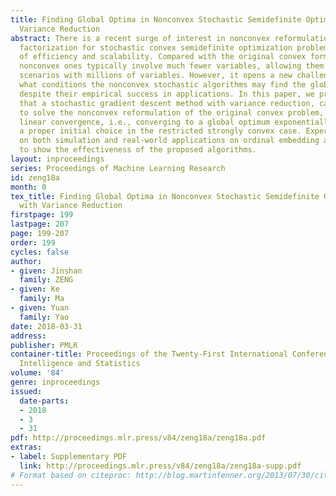 ```yaml
---
title: Finding Global Optima in Nonconvex Stochastic Semidefinite Optimization with
  Variance Reduction
abstract: There is a recent surge of interest in nonconvex reformulations via low-rank
  factorization for stochastic convex semidefinite optimization problem in the purpose
  of efficiency and scalability. Compared with the original convex formulations, the
  nonconvex ones typically involve much fewer variables, allowing them to scale to
  scenarios with millions of variables. However, it opens a new challenge that under
  what conditions the nonconvex stochastic algorithms may find the global optima effectively
  despite their empirical success in applications. In this paper, we provide an answer
  that a stochastic gradient descent method with variance reduction, can be adapted
  to solve the nonconvex reformulation of the original convex problem, with a global
  linear convergence, i.e., converging to a global optimum exponentially fast, at
  a proper initial choice in the restricted strongly convex case. Experimental studies
  on both simulation and real-world applications on ordinal embedding are provided
  to show the effectiveness of the proposed algorithms.
layout: inproceedings
series: Proceedings of Machine Learning Research
id: zeng18a
month: 0
tex_title: Finding Global Optima in Nonconvex Stochastic Semidefinite Optimization
  with Variance Reduction
firstpage: 199
lastpage: 207
page: 199-207
order: 199
cycles: false
author:
- given: Jinshan
  family: ZENG
- given: Ke
  family: Ma
- given: Yuan
  family: Yao
date: 2018-03-31
address: 
publisher: PMLR
container-title: Proceedings of the Twenty-First International Conference on Artficial
  Intelligence and Statistics
volume: '84'
genre: inproceedings
issued:
  date-parts:
  - 2018
  - 3
  - 31
pdf: http://proceedings.mlr.press/v84/zeng18a/zeng18a.pdf
extras:
- label: Supplementary PDF
  link: http://proceedings.mlr.press/v84/zeng18a/zeng18a-supp.pdf
# Format based on citeproc: http://blog.martinfenner.org/2013/07/30/citeproc-yaml-for-bibliographies/
---
```

